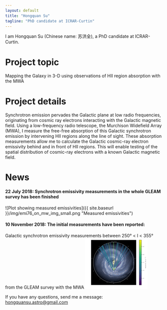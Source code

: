 ```yaml
--- 
layout: default 
title: "Hongquan Su" 
tagline: "PhD candidate at ICRAR-Curtin" 
---
```


I am Hongquan Su (Chinese name: 苏洪全), a PhD candidate at ICRAR-Curtin.                                                 

# Project topic

Mapping the Galaxy in 3-D using observations of HII region absorption with the MWA

# Project details

Synchrotron emission pervades the Galactic plane at low radio frequencies, originating from cosmic ray electrons interacting with the Galactic magnetic field. Using a low-frequency radio telescope, the Murchison Widefield Array (MWA), I measure the free-free absorption of this Galactic synchrotron emission by intervening HII regions along the line of sight. These absorption measurements allow me to calculate the Galactic cosmic-ray electron emissivity behind and in front of HII regions. This will enable testing of the spatial distribution of cosmic-ray electrons with a known Galactic magnetic field.

# News

#### 22 July 2018: Synchrotron emissivity measurements in the whole GLEAM survey has been finished
![Plot showing measured emissivities]({{ site.baseurl }}/img/emi76_on_mw_img_small.png "Measured emissivities")

#### 10 November 2018: The initial measurements have been reported: 
Galactic synchrotron emissivity measurements between 250° \< l \< 355° from the GLEAM survey with the MWA
![Plot showing HII regions with absorption](https://github.com/HongquanSu/hongquansu.github.io/blob/master/img/emi76_on_mw_img_small.png "Measured emissivities")

If you have any questions, send me a message: hongquansu.astro@gmail.com
